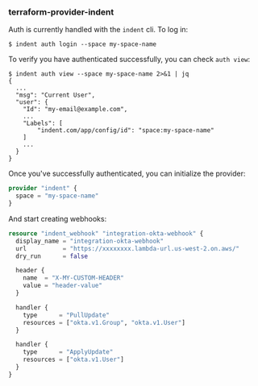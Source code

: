 ### terraform-provider-indent

Auth is currently handled with the `indent` cli. To log in:

`$ indent auth login --space my-space-name`

To verify you have authenticated successfully, you can check `auth view`:

```
$ indent auth view --space my-space-name 2>&1 | jq
{
  ...
  "msg": "Current User",
  "user": {
    "Id": "my-email@example.com",
    ...
    "Labels": [
        "indent.com/app/config/id": "space:my-space-name"
    ]
    ...
  }
}
```

Once you've successfully authenticated, you can initialize the provider:

```terraform
provider "indent" {
  space = "my-space-name"
}
```

And start creating webhooks:

```terraform
resource "indent_webhook" "integration-okta-webhook" {
  display_name = "integration-okta-webhook"
  url          = "https://xxxxxxxx.lambda-url.us-west-2.on.aws/"
  dry_run      = false

  header {
    name  = "X-MY-CUSTOM-HEADER"
    value = "header-value"
  }

  handler {
    type      = "PullUpdate"
    resources = ["okta.v1.Group", "okta.v1.User"]
  }

  handler {
    type      = "ApplyUpdate"
    resources = ["okta.v1.User"]
  }
}
```
